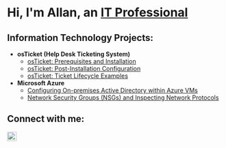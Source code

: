 <h1>Hi, I'm Allan, an <a href="https://linkedin.com/in/Josh">IT Professional</a></h1>

<h2> Information Technology Projects:</h2>

- <b>osTicket (Help Desk Ticketing System)</b>
  - [osTicket: Prerequisites and Installation](https://github.com/allanserpa/osticket-prereqs)
  - [osTicket: Post-Installation Configuration](https://github.com/allanserpa/post-install-config)
  - [osTicket: Ticket Lifecycle Examples](https://github.com/allanserpa/ticket-lifecycle)
- <b>Microsoft Azure</b>
  - [Configuring On-premises Active Directory within Azure VMs](https://github.com/allanserpa/configure-ad)
  - [Network Security Groups (NSGs) and Inspecting Network Protocols](https://github.com/allanserpa/azure-network-protocols)

<h2>Connect with me:</h2>

[<img align="left" alt="Josh | LinkedIn" width="22px" src="https://cdn.jsdelivr.net/npm/simple-icons@v3/icons/linkedin.svg" />][linkedin]

[linkedin]: https://linkedin.com/in/Josh
